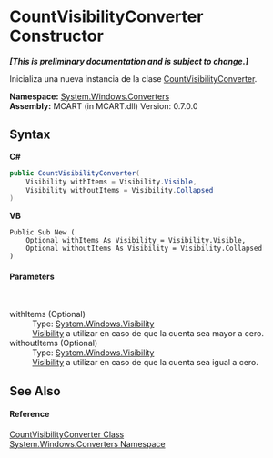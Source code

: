 # CountVisibilityConverter Constructor 
 _**\[This is preliminary documentation and is subject to change.\]**_

Inicializa una nueva instancia de la clase <a href="7da13ebf-8e22-0c6a-d4a2-a52d7330f5d1">CountVisibilityConverter</a>.

**Namespace:**&nbsp;<a href="209509be-498c-78bd-c9c1-8c3bc31f7d1f">System.Windows.Converters</a><br />**Assembly:**&nbsp;MCART (in MCART.dll) Version: 0.7.0.0

## Syntax

**C#**<br />
``` C#
public CountVisibilityConverter(
	Visibility withItems = Visibility.Visible,
	Visibility withoutItems = Visibility.Collapsed
)
```

**VB**<br />
``` VB
Public Sub New ( 
	Optional withItems As Visibility = Visibility.Visible,
	Optional withoutItems As Visibility = Visibility.Collapsed
)
```


#### Parameters
&nbsp;<dl><dt>withItems (Optional)</dt><dd>Type: <a href="http://msdn2.microsoft.com/es-es/library/ms590101" target="_blank">System.Windows.Visibility</a><br /><a href="http://msdn2.microsoft.com/es-es/library/ms590101" target="_blank">Visibility</a> a utilizar en caso de que la cuenta sea mayor a cero.</dd><dt>withoutItems (Optional)</dt><dd>Type: <a href="http://msdn2.microsoft.com/es-es/library/ms590101" target="_blank">System.Windows.Visibility</a><br /><a href="http://msdn2.microsoft.com/es-es/library/ms590101" target="_blank">Visibility</a> a utilizar en caso de que la cuenta sea igual a cero.</dd></dl>

## See Also


#### Reference
<a href="7da13ebf-8e22-0c6a-d4a2-a52d7330f5d1">CountVisibilityConverter Class</a><br /><a href="209509be-498c-78bd-c9c1-8c3bc31f7d1f">System.Windows.Converters Namespace</a><br />